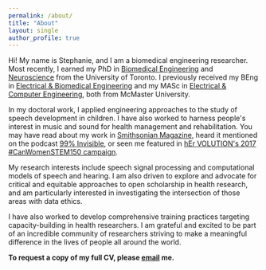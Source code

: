 ```yaml
---
permalink: /about/
title: "About"
layout: single
author_profile: true
---
```


Hi! My name is Stephanie, and I am a biomedical engineering researcher. Most recently, I earned my PhD in [Biomedical Engineering](https://ibbme.utoronto.ca/) and [Neuroscience](http://www.neuroscience.utoronto.ca/) from the University of Toronto. I previously received my BEng in [Electrical & Biomedical Engineering](https://www.eng.mcmaster.ca/ece) and my MASc in [Electrical & Computer Engineering](https://www.eng.mcmaster.ca/ece), both from McMaster University.

In my doctoral work, I applied engineering approaches to the study of speech development in children. I have also worked to harness people's interest in music and sound for health management and rehabilitation. You may have read about my work in [Smithsonian Magazine](http://www.smithsonianmag.com/innovation/can-biomusic-offer-kids-autism-new-way-communicate-180968649/), heard it mentioned on the podcast [99% Invisible](https://99percentinvisible.org/episode/sound-and-health-hospitals/), or seen me featured in [hEr VOLUTION's 2017 #CanWomenSTEM150 campaign](https://www.hervolution.org/150-days-canadian-women-stem-week-13-wrap/).

My research interests include speech signal processing and computational models of speech and hearing. I am also driven to explore and advocate for critical and equitable approaches to open scholarship in health research, and am particularly interested in investigating the intersection of those areas with data ethics.

I have also worked to develop comprehensive training practices targeting capacity-building in health researchers. I am grateful and excited to be part of an incredible community of researchers striving to make a meaningful difference in the lives of people all around the world.

**To request a copy of my full CV, please <a href="mailto:hello@stephaniecheung.ca"><i class="fa fa-fw fa-envelope-square" aria-hidden="true"></i>email</a> me.**
